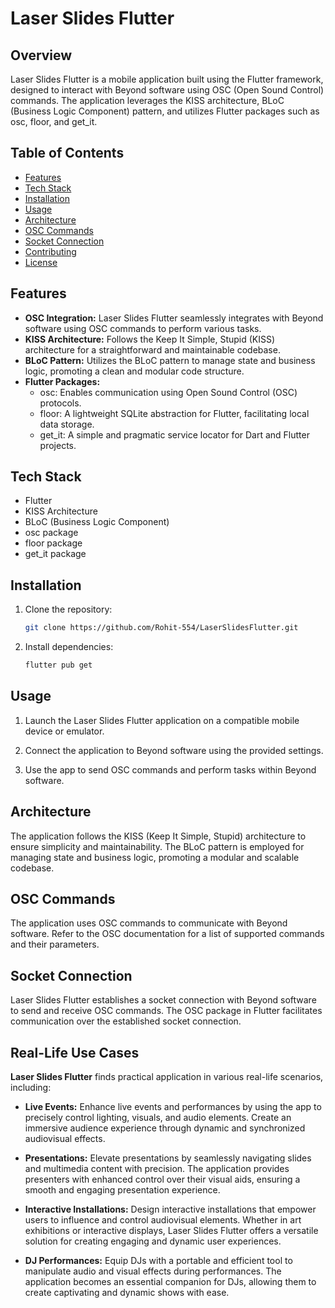 # Laser Slides Flutter

## Overview

Laser Slides Flutter is a mobile application built using the Flutter framework, designed to interact with Beyond software using OSC (Open Sound Control) commands. The application leverages the KISS architecture, BLoC (Business Logic Component) pattern, and utilizes Flutter packages such as osc, floor, and get_it.

## Table of Contents

- [Features](#features)
- [Tech Stack](#tech-stack)
- [Installation](#installation)
- [Usage](#usage)
- [Architecture](#architecture)
- [OSC Commands](#osc-commands)
- [Socket Connection](#socket-connection)
- [Contributing](#contributing)
- [License](#license)

## Features

- **OSC Integration:** Laser Slides Flutter seamlessly integrates with Beyond software using OSC commands to perform various tasks.
- **KISS Architecture:** Follows the Keep It Simple, Stupid (KISS) architecture for a straightforward and maintainable codebase.
- **BLoC Pattern:** Utilizes the BLoC pattern to manage state and business logic, promoting a clean and modular code structure.
- **Flutter Packages:**
  - osc: Enables communication using Open Sound Control (OSC) protocols.
  - floor: A lightweight SQLite abstraction for Flutter, facilitating local data storage.
  - get_it: A simple and pragmatic service locator for Dart and Flutter projects.

## Tech Stack

- Flutter
- KISS Architecture
- BLoC (Business Logic Component)
- osc package
- floor package
- get_it package

## Installation

1. Clone the repository:

   ```bash
   git clone https://github.com/Rohit-554/LaserSlidesFlutter.git
   ```

2. Install dependencies:

   ```bash
   flutter pub get
   ```

## Usage

1. Launch the Laser Slides Flutter application on a compatible mobile device or emulator.

2. Connect the application to Beyond software using the provided settings.

3. Use the app to send OSC commands and perform tasks within Beyond software.

## Architecture

The application follows the KISS (Keep It Simple, Stupid) architecture to ensure simplicity and maintainability. The BLoC pattern is employed for managing state and business logic, promoting a modular and scalable codebase.

## OSC Commands

The application uses OSC commands to communicate with Beyond software. Refer to the OSC documentation for a list of supported commands and their parameters.

## Socket Connection

Laser Slides Flutter establishes a socket connection with Beyond software to send and receive OSC commands. The OSC package in Flutter facilitates communication over the established socket connection.

## Real-Life Use Cases

**Laser Slides Flutter** finds practical application in various real-life scenarios, including:

- **Live Events:** Enhance live events and performances by using the app to precisely control lighting, visuals, and audio elements. Create an immersive audience experience through dynamic and synchronized audiovisual effects.

- **Presentations:** Elevate presentations by seamlessly navigating slides and multimedia content with precision. The application provides presenters with enhanced control over their visual aids, ensuring a smooth and engaging presentation experience.

- **Interactive Installations:** Design interactive installations that empower users to influence and control audiovisual elements. Whether in art exhibitions or interactive displays, Laser Slides Flutter offers a versatile solution for creating engaging and dynamic user experiences.

- **DJ Performances:** Equip DJs with a portable and efficient tool to manipulate audio and visual effects during performances. The application becomes an essential companion for DJs, allowing them to create captivating and dynamic shows with ease.
